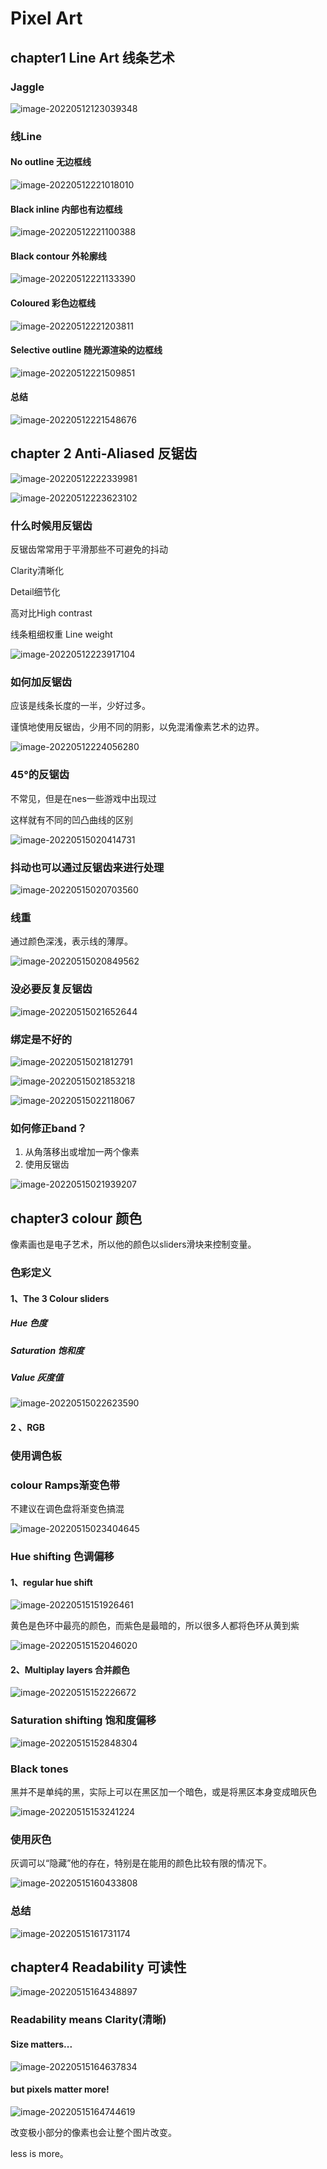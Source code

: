 # Pixel Art

## chapter1 Line Art 线条艺术

### Jaggle

![image-20220512123039348](PixelLogic.assets/image-20220512123039348.png)

### 线Line

#### No outline 无边框线

![image-20220512221018010](PixelLogic.assets/image-20220512221018010.png)

#### Black inline 内部也有边框线

![image-20220512221100388](PixelLogic.assets/image-20220512221100388.png)

#### Black contour 外轮廓线

![image-20220512221133390](PixelLogic.assets/image-20220512221133390.png)

#### Coloured 彩色边框线

![image-20220512221203811](PixelLogic.assets/image-20220512221203811.png)

#### Selective outline 随光源渲染的边框线

![image-20220512221509851](PixelLogic.assets/image-20220512221509851.png)

#### 总结

![image-20220512221548676](PixelLogic.assets/image-20220512221548676.png)

## chapter 2  Anti-Aliased 反锯齿

![image-20220512222339981](PixelLogic.assets/image-20220512222339981.png)

![image-20220512223623102](PixelLogic.assets/image-20220512223623102.png)

### 什么时候用反锯齿

反锯齿常常用于平滑那些不可避免的抖动

Clarity清晰化

Detail细节化

高对比High contrast

线条粗细权重 Line weight

![image-20220512223917104](PixelLogic.assets/image-20220512223917104.png)

### 如何加反锯齿

应该是线条长度的一半，少好过多。

谨慎地使用反锯齿，少用不同的阴影，以免混淆像素艺术的边界。

![image-20220512224056280](PixelLogic.assets/image-20220512224056280.png)

### 45°的反锯齿

不常见，但是在nes一些游戏中出现过

这样就有不同的凹凸曲线的区别

![image-20220515020414731](PixelLogic.assets/image-20220515020414731.png)

### 抖动也可以通过反锯齿来进行处理

![image-20220515020703560](PixelLogic.assets/image-20220515020703560.png)

### 线重

通过颜色深浅，表示线的薄厚。

![image-20220515020849562](PixelLogic.assets/image-20220515020849562.png)

### 没必要反复反锯齿

![image-20220515021652644](PixelLogic.assets/image-20220515021652644.png)

### 绑定是不好的

![image-20220515021812791](PixelLogic.assets/image-20220515021812791.png)

![image-20220515021853218](PixelLogic.assets/image-20220515021853218.png)

![image-20220515022118067](PixelLogic.assets/image-20220515022118067.png)

### 如何修正band？

1. 从角落移出或增加一两个像素
2. 使用反锯齿

![image-20220515021939207](PixelLogic.assets/image-20220515021939207.png)

## chapter3 colour 颜色

像素画也是电子艺术，所以他的颜色以sliders滑块来控制变量。

### 色彩定义

#### 1、The 3 Colour sliders

##### Hue 色度

##### Saturation 饱和度

##### Value 灰度值



![image-20220515022623590](PixelLogic.assets/image-20220515022623590.png)

#### 2 、RGB

### 使用调色板

### colour Ramps渐变色带

不建议在调色盘将渐变色搞混

![image-20220515023404645](PixelLogic.assets/image-20220515023404645.png)

### Hue shifting 色调偏移

#### 1、regular hue shift

![image-20220515151926461](PixelLogic.assets/image-20220515151926461.png)

黄色是色环中最亮的颜色，而紫色是最暗的，所以很多人都将色环从黄到紫

![image-20220515152046020](PixelLogic.assets/image-20220515152046020.png)

#### 2、Multiplay layers 合并颜色

![image-20220515152226672](PixelLogic.assets/image-20220515152226672.png)

### Saturation shifting 饱和度偏移

![image-20220515152848304](PixelLogic.assets/image-20220515152848304.png)

### Black tones

黑并不是单纯的黑，实际上可以在黑区加一个暗色，或是将黑区本身变成暗灰色

![image-20220515153241224](PixelLogic.assets/image-20220515153241224.png)

### 使用灰色

灰调可以“隐藏”他的存在，特别是在能用的颜色比较有限的情况下。



![image-20220515160433808](PixelLogic.assets/image-20220515160433808.png)

### 总结

![image-20220515161731174](PixelLogic.assets/image-20220515161731174.png)

## chapter4 Readability 可读性

![image-20220515164348897](PixelLogic.assets/image-20220515164348897.png)

### Readability means Clarity(清晰)

#### Size matters...

![image-20220515164637834](PixelLogic.assets/image-20220515164637834.png)

#### but pixels matter more!

![image-20220515164744619](PixelLogic.assets/image-20220515164744619.png)

改变极小部分的像素也会让整个图片改变。

less is more。

